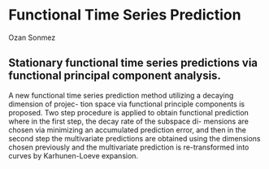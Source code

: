 Functional Time Series Prediction
================
Ozan Sonmez

Stationary functional time series predictions via functional principal component analysis.
------------------------------------------------------------------------------------------

A new functional time series prediction method utilizing a decaying dimension of projec- tion space via functional principle components is proposed. Two step procedure is applied to obtain functional prediction where in the first step, the decay rate of the subspace di- mensions are chosen via minimizing an accumulated prediction error, and then in the second step the multivariate predictions are obtained using the dimensions chosen previously and the multivariate prediction is re-transformed into curves by Karhunen-Loeve expansion.
